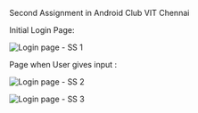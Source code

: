 Second Assignment in Android Club VIT Chennai 

Initial Login Page:

![Login page - SS 1](https://user-images.githubusercontent.com/98111777/150384264-c01e9351-6fbf-47ca-b81e-e488f597de45.PNG)
 
 Page when User gives input :
 
 ![Login page - SS 2](https://user-images.githubusercontent.com/98111777/150389478-41d13917-8193-46a1-b6ab-2f0d38415581.PNG)
 
 ![Login page - SS 3](https://user-images.githubusercontent.com/98111777/150389551-660484bb-2e8f-4622-a8c8-128648dcd6d4.PNG)


